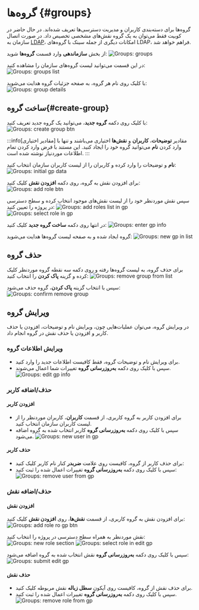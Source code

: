 # گروه‌ها {#groups}

گروه‌ها برای دسته‌بندی کاربران و مدیریت دسترسی‌ها تعریف شده‌اند. در حال حاضر در کوبیت فقط می‌توان به یک گروه نقش‌های مشخصی تخصیص داد. در صورت اتصال سازمان به [LDAP](../#ldap)، امکانات دیگری از جمله سینک با گروه‌های LDAP، فراهم خواهد شد.

از بخش **سازماندهی** وارد قسمت **گروه‌ها** شوید:
![Groups: groups](groups.png)

در این قسمت می‌توانید لیست گروه‌های سازمان را مشاهده کنید:
![Groups: groups list](groups-list.png)

با کلیک روی نام هر گروه، به صفحه جزئیات گروه هدایت می‌شوید:
![Groups: group details](group-details.png)

## ساخت گروه{#create-group}

با کلیک روی دکمه‌ **گروه جدید**، می‌توانید یک گروه جدید تعریف کنید:
![Groups: create group btn](create-group-btn.png)

:::info[مقادیر اختیاری]
مقادیر **توضیحات**، **کاربران** و **نقش‌ها** اختیاری می‌باشند و تنها با وارد کردن **نام** می‌توانید گروه خود را ایجاد کنید. این مستند با فرض وارد کردن تمام اطلاعات موردنیاز نوشته شده است.
:::

**نام** و توضیحات را وارد کرده و کاربران را از لیست کاربران سازمان انتخاب کنید:
![Groups: initial gp data](initial-gp-data.png)

برای افزودن نقش به گروه، روی دکمه **افزودن نقش** کلیک کنید:
![Groups: add role btn](add-role-btn.png)

سپس نقش موردنظر خود را از لیست نقش‌های موجود انتخاب کرده و سطح دسترسی در پروژه را تعیین کنید:
![Groups: add roles list in gp](add-roles-list-in-gp.png)
![Groups: select role in gp](select-role-in-gp.png)

در انتها روی دکمه **ساخت گروه جدید** کلیک کنید:
![Groups: enter gp info](enter-gp-info.png)

گروه ایجاد شده و به صفحه لیست گروه‌ها هدایت می‌شوید:
![Groups: new gp in list](new-gp-in-list.png)

## حذف گروه

برای حذف گروه، به لیست گروه‌ها رفته و روی دکمه سه نقطه گروه موردنظر کلیک کرده و گزینه **پاک کردن** را انتخاب کنید:
![Groups: remove group from list](remove-group-from-list.png)

سپس با انتخاب گزینه **پاک کردن**، گروه حذف می‌شود:
![Groups: confirm remove group](confirm-remove-group.png)

## ویرایش گروه

در ویرایش گروه، می‌توان عملیات‌هایی چون، ویرایش نام و توضیحات، افزودن یا حذف کاربر و افزودن یا حذف نقش در گروه انجام داد.

### ویرایش اطلاعات گروه

- برای ویرایش نام و توضیحات گروه، فقط کافیست اطلاعات جدید را وارد کنید.
- سپس با کلیک روی دکمه **به‌روزرسانی گروه** تغییرات شما اعمال می‌شوند.
  ![Groups: edit gp info](edit-gp-info.png)

### حذف/اضافه کاربر

#### افزودن کاربر

- برای افزودن کاربر به گروه کاربری، از قسمت **کاربران‌**، کاربران موردنظر را از لیست کاربران سازمان انتخاب کنید.
- سپس با کلیک روی دکمه **به‌روزرسانی گروه** کاربر انتخاب شده به گروه اضافه می‌شود.
  ![Groups: new user in gp](new-user-in-gp.png)

#### حذف کاربر

- برای حذف کاربر از گروه، کافیست روی علامت **ضربدر** کنار نام کاربر کلیک کنید:
- سپس با کلیک روی دکمه **به‌روزرسانی گروه** تغییرات اعمال شده را ثبت کنید:
  ![Groups: remove user from gp](remove-user-from-gp.png)

### حذف/اضافه نقش

#### افزودن نقش

برای افزودن نقش به گروه کاربری، از قسمت **نقش‌ها**، روی **افزودن نقش** کلیک کنید:
![Groups: add role ro gp btn](add-role-to-gp-btn.png)

نقش موردنظر به همراه سطح دسترسی در پروژه را انتخاب کنید:
![Groups: new role section](new-role-section.png)
![Groups: select role in edit gp](select-role-in-edit-gp.png)

سپس با کلیک روی دکمه **به‌روزرسانی گروه** نقش انتخاب شده به گروه اضافه می‌شود:
![Groups: submit edit gp](submit-edition-gp.png)

#### حذف نقش

- برای حذف نقش از گروه، کافیست روی آیکون **سطل زباله** نقش مربوطه کلیک کنید.
- سپس با کلیک روی دکمه **به‌روزرسانی گروه** تغییرات اعمال شده را ثبت کنید.
  ![Groups: remove role from gp](remove-role-from-gp.png)
